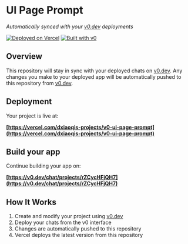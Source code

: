 # UI Page Prompt

*Automatically synced with your [v0.dev](https://v0.dev) deployments*

[![Deployed on Vercel](https://img.shields.io/badge/Deployed%20on-Vercel-black?style=for-the-badge&logo=vercel)](https://vercel.com/dxiaoqis-projects/v0-ui-page-prompt)
[![Built with v0](https://img.shields.io/badge/Built%20with-v0.dev-black?style=for-the-badge)](https://v0.dev/chat/projects/rZCycHFjQH7)

## Overview

This repository will stay in sync with your deployed chats on [v0.dev](https://v0.dev).
Any changes you make to your deployed app will be automatically pushed to this repository from [v0.dev](https://v0.dev).

## Deployment

Your project is live at:

**[https://vercel.com/dxiaoqis-projects/v0-ui-page-prompt](https://vercel.com/dxiaoqis-projects/v0-ui-page-prompt)**

## Build your app

Continue building your app on:

**[https://v0.dev/chat/projects/rZCycHFjQH7](https://v0.dev/chat/projects/rZCycHFjQH7)**

## How It Works

1. Create and modify your project using [v0.dev](https://v0.dev)
2. Deploy your chats from the v0 interface
3. Changes are automatically pushed to this repository
4. Vercel deploys the latest version from this repository